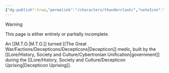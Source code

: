 ```yaml
---
{"dg-publish":true,"permalink":"/characters/thunderclash/","noteIcon":"default"}
---
```

  
>[!warning] 
>This page is either entirely or partially incomplete. 

An [[M.T.O.\|M.T.O.]] turned [[The Great War/Factions/Decepticons/Decepticons\|Decepticon]] medic, built by the [[Lore/History, Society and Culture/Cybertronian Unification\|government]] during the [[Lore/History, Society and Culture/Decepticon Uprising\|Decepticon Uprising]]. 
